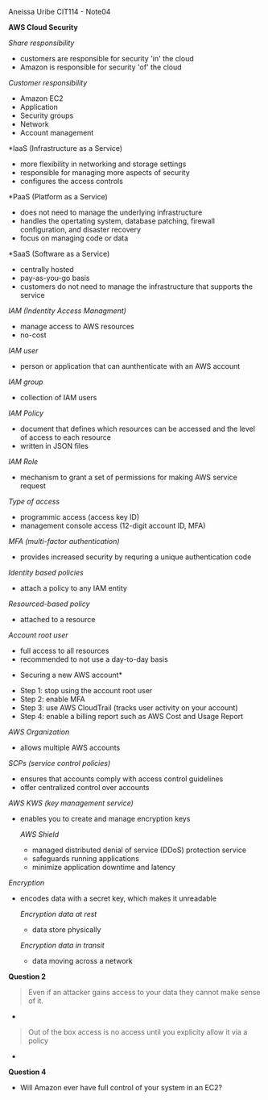 Aneissa Uribe
CIT114 - Note04

**AWS Cloud Security**

*Share responsibility*

- customers are responsible for security 'in' the cloud
- Amazon is responsible for security 'of' the cloud

*Customer responsibility*

- Amazon EC2
- Application
- Security groups
- Network
- Account management

*IaaS (Infrastructure as a Service)

- more flexibility in networking and storage settings
- responsible for managing more aspects of security
- configures the access controls

*PaaS (Platform as a Service)

- does not need to manage the underlying infrastructure
- handles the opertating system, database patching, firewall configuration, and disaster recovery
- focus on managing code or data

*SaaS (Software as a Service)

- centrally hosted
- pay-as-you-go basis
- customers do not need to manage the infrastructure that supports the service

*IAM (Indentity Access Managment)*

- manage access to AWS resources
- no-cost

*IAM user*

- person or application that can aunthenticate with an AWS account

*IAM group*

- collection of IAM users

*IAM Policy*

- document that defines which resources can be accessed and the level of access to each resource
- written in JSON files

*IAM Role*

- mechanism to grant a set of permissions for making AWS service request

*Type of access*

- programmic access (access key ID)
- management console access (12-digit account ID, MFA)

*MFA (multi-factor authentication)*

- provides increased security by requring a unique authentication code

*Identity based policies*

- attach a policy to any IAM entity

*Resourced-based policy*

- attached to a resource

*Account root user*

- full access to all resources
- recommended to not use a day-to-day basis

* Securing a new AWS account*

- Step 1: stop using the account root user
- Step 2: enable MFA
- Step 3: use AWS CloudTrail (tracks user activity on your account)
- Step 4: enable a billing report such as AWS Cost and Usage Report

*AWS Organization*

- allows multiple AWS accounts

*SCPs (service control policies)*

- ensures that accounts comply with access control guidelines
- offer centralized control over accounts

*AWS KWS (key management service)*

- enables you to create and manage encryption keys

  *AWS Shield*

  - managed distributed denial of service (DDoS) protection service
  - safeguards running applications
  - minimize application downtime and latency

*Encryption*

- encodes data with a secret key, which makes it unreadable
 
  *Encryption data at rest*

  - data store physically

  *Encryption data in transit*

  - data moving across a network


**Question 2**

> Even if an attacker gains access to your data they cannot make sense of it.

-

> Out of the box access is no access until you explicity allow it via a policy

-

**Question 4**
- Will Amazon ever have full control of your system in an EC2?
